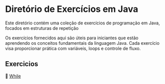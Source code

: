 
# Diretório de Exercícios em Java

Este diretório contém uma coleção de exercícios de programação em Java, focados em estruturas de repetição

Os exercícios fornecidos aqui são úteis para iniciantes que estão aprendendo os conceitos fundamentais da linguagem Java. Cada exercício visa proporcionar prática com variáveis, loops e controle de fluxo.

## Exercicios

📁 [While](https://github.com/gabrielmelim/JAVA/tree/EstruturaRepetitiva/Java/docs/Exercicios/ExerciciosWhile)
<br>

